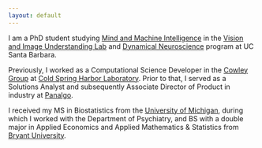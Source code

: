 ```yaml
---
layout: default
---
```


I am a PhD student studying [Mind and Machine Intelligence](https://mind-machine.ucsb.edu) in the [Vision and Image Understanding Lab](https://viu.psych.ucsb.edu/) and [Dynamical Neuroscience](https://www.dyns.ucsb.edu/) program at UC Santa Barbara. 

Previously, I worked as a Computational Science Developer in the [Cowley Group](http://cowleygroup.cshl.edu/) at [Cold Spring Harbor Laboratory](https://www.cshl.edu/). Prior to that, I served as a Solutions Analyst and subsequently Associate Director of Product in industry at [Panalgo](https://panalgo.com/).

I received my MS in Biostatistics from the [University of Michigan](https://sph.umich.edu/biostat/), during which I worked with the Department of Psychiatry, and BS with a double major in Applied Economics and Applied Mathematics &amp; Statistics from [Bryant University](https://www.bryant.edu/).
<!-- - Creating and planning product enhancements while also triaging bugs
- Developing, testing, and validating features and machine learning tools for the platform
- Providing technical support, guidance, and documentation for users
- Streamlining and automating reproducible internal workflows -->



<!-- A copy of my CV can be found [here](/assets/cv.pdf). -->

<!-- Check out [this site](https://jskaza.github.io/my-foster-dogs/) I made about one of my passions, fostering dogs! -->
